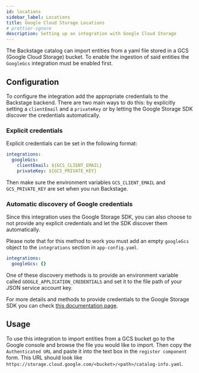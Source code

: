 ```yaml
---
id: locations
sidebar_label: Locations
title: Google Cloud Storage Locations
# prettier-ignore
description: Setting up an integration with Google Cloud Storage
---
```


The Backstage catalog can import entities from a yaml file stored in a GCS
(Google Cloud Storage) bucket. To enable the ingestion of said entities the
`GoogleGcs` integration must be enabled first.

## Configuration

To configure the integration add the appropriate credentials to the Backstage
backend. There are two main ways to do this: by explicitly setting a
`clientEmail` and a `privateKey` or by letting the Google Storage SDK discover
the credentials automatically.

### Explicit credentials

Explicit credentials can be set in the following format:

```yaml
integrations:
  googleGcs:
    clientEmail: ${GCS_CLIENT_EMAIL}
    privateKey: ${GCS_PRIVATE_KEY}
```

Then make sure the environment variables `GCS_CLIENT_EMAIL` and
`GCS_PRIVATE_KEY` are set when you run Backstage.

### Automatic discovery of Google credentials

Since this integration uses the Google Storage SDK, you can also choose to not
provide any explicit credentials and let the SDK discover them automatically.

Please note that for this method to work you must add an empty `googleGcs` object to the `integrations` section in `app-config.yaml`.

```yaml
integrations:
  googleGcs: {}
```

One of these discovery methods is to provide an environment variable called
`GOOGLE_APPLICATION_CREDENTIALS` and set it to the file path of your JSON
service account key.

For more details and methods to provide credentials to the Google Storage SDK
you can check [this documentation page][google gcs docs].

## Usage

To use this integration to import entities from a GCS bucket go to the Google
console and browse the file you would like to import. Then copy the
`Authenticated URL` and paste it into the text box in the `register component`
form. This URL should look like
`https://storage.cloud.google.com/<bucket>/<path>/catalog-info.yaml`.

[google gcs docs]: https://cloud.google.com/docs/authentication/production#auth-cloud-implicit-nodejs
